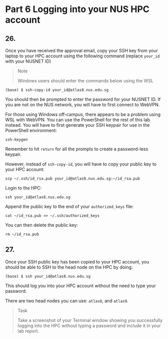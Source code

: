 # Part 6 Logging into your NUS HPC account

## 26.
Once you have received the approval email, copy your SSH key from your laptop to your HPC account using the following command (replace `your_id` with your NUSNET ID) 

> <p class="note"> Note
>
> Windows users should enter the commands below using the WSL

```shell
(base) $ ssh-copy-id your_id@atlas8.nus.edu.sg
```

You should then be prompted to enter the password for your NUSNET ID. If you are not on the NUS network, you will have to first connect to WebVPN.

For those using Windows off-campus, there appears to be a problem using WSL with WebVPN. You can use the PowerShell for the rest of this lab instead. You will have to first generate your SSH keypair for use in the PowerShell environment:

```ssh-keygen```

Remember to hit `return` for all the prompts to create a password-less keypair.

However, instead of `ssh-copy-id`, you will have to copy your public key to your HPC account:

```shell
scp ~/.ssh/id_rsa.pub your_id@atlas8.nus.edu.sg:~/id_rsa.pub
```

Login to the HPC:

```shell
ssh your_id@atlas8.nus.edu.sg
```

Append the public key to the end of your `authorized_keys` file:

```shell
cat ~/id_rsa.pub >> ~/.ssh/authorized_keys
```

You can then delete the public key:

```shell
rm ~/id_rsa.pub
```

## 27.
Once your SSH public key has been copied to your HPC account, you should be able to SSH to the head node on the HPC by doing:

```shell
(base) $ ssh your_id@atlas8.nus.edu.sg
```

This should log you into your HPC account without the need to type your password.

There are two head nodes you can use: `atlas8`, and `atlas9`.

> <p class="task"> Task
>
> Take a screenshot of your Terminal window showing you successfully logging into the HPC without typing a password and include it in your lab report.